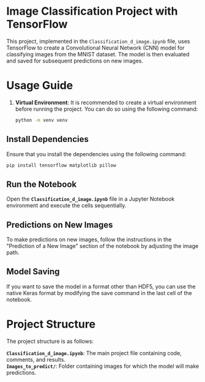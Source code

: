 # Image Classification Project with TensorFlow

This project, implemented in the `Classification_d_image.ipynb` file, uses TensorFlow to create a Convolutional Neural Network (CNN) model for classifying images from the MNIST dataset. The model is then evaluated and saved for subsequent predictions on new images.

# Usage Guide

1. **Virtual Environment**: It is recommended to create a virtual environment before running the project. You can do so using the following command:

   ```bash
   python -m venv venv
   ```
## Install Dependencies
Ensure that you install the dependencies using the following command:

   ```bash
   pip install tensorflow matplotlib pillow
   ```
## Run the Notebook
Open the **`Classification_d_image.ipynb`** file in a Jupyter Notebook environment and execute the cells sequentially.

## Predictions on New Images
To make predictions on new images, follow the instructions in the "Prediction of a New Image" section of the notebook by adjusting the image path.

## Model Saving
If you want to save the model in a format other than HDF5, you can use the native Keras format by modifying the save command in the last cell of the notebook.

# Project Structure

The project structure is as follows:

**`Classification_d_image.ipynb`**: The main project file containing code, comments, and results.   
**`Images_to_predict/`**: Folder containing images for which the model will make predictions.

